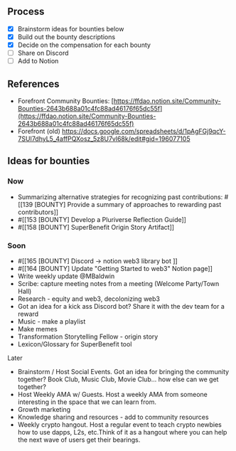 ## Process
- [x] Brainstorm ideas for bounties below 
- [x] Build out the bounty descriptions
- [x] Decide on the compensation for each bounty
- [ ] Share on Discord
- [ ] Add to Notion

## References
- Forefront Community Bounties: [https://ffdao.notion.site/Community-Bounties-2643b688a01c4fc88ad46176f65dc55f](https://ffdao.notion.site/Community-Bounties-2643b688a01c4fc88ad46176f65dc55f)
- Forefront (old) https://docs.google.com/spreadsheets/d/1pAgFGj9qcY-7SUI7dhyL5_4affPQXosz_5z8U7vl68k/edit#gid=196077105

## Ideas for bounties
### Now
- Summarizing alternative strategies for recognizing past contributions: #[[139 [BOUNTY] Provide a summary of approaches to rewarding past contributors]] 
- #[[153 [BOUNTY] Develop a Pluriverse Reflection Guide]] 
- #[[158 [BOUNTY] SuperBenefit Origin Story Artifact]] 

### Soon
- #[[165 [BOUNTY] Discord -> notion web3 library bot ]] 
- #[[164 [BOUNTY] Update "Getting Started to web3" Notion page]] 
- Write weekly update @MBaldwin 
- Scribe: capture meeting notes from a meeting (Welcome Party/Town Hall)
- Research - equity and web3, decolonizing web3
- Got an idea for a kick ass Discord bot? Share it with the dev team for a reward
- Music - make a playlist
- Make memes
- Transformation Storytelling Fellow - origin story
- Lexicon/Glossary for SuperBenefit tool


Later
- Brainstorm / Host Social Events. Got an idea for bringing the community together? Book Club, Music Club, Movie Club... how else can we get together?
- Host Weekly AMA w/ Guests. Host a weekly AMA from someone interesting in the space that we can learn from.
- Growth marketing
- Knowledge sharing and resources - add to community resources
- Weekly crypto hangout. Host a regular event to teach crypto newbies how to use dapps, L2s, etc.Think of it as a hangout where you can help the next wave of users get their bearings.
